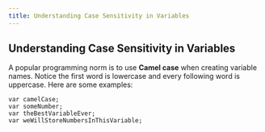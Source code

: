 ```yaml
---
title: Understanding Case Sensitivity in Variables
---
```

## Understanding Case Sensitivity in Variables

A popular programming norm is to use <strong>Camel case</strong> when creating variable names. Notice the first word is lowercase and every following word is uppercase. Here are some examples:

    var camelCase;
    var someNumber;
    var theBestVariableEver;
    var weWillStoreNumbersInThisVariable;